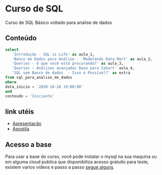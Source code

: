 # Curso de SQL
Curso de SQL Básico voltado para analise de dados

## Conteúdo
``` sql
select
   'Introdução - SQL is Life' as aula_1,
   'Banco de Dados para Análise -  Modelando Data Mart' as aula_2,
   'Queries - O que você está procurando?' as aula_3,
   'Queries - Análises avançadas Base para Cohort' aula_4,
   'SQL sem Banco de dados  - Isso é Possível?' as extra
from sql_para_analise_de_dados
where 
data_inicio = '2020-10-26 19:00:00' 
and 
conteudo = 'Iniciante'
```

## link utéis

- [Apresentação](https://docs.google.com/presentation/d/e/2PACX-1vSf3P4KsMbOkBKUDn-j0gy2pm7TM413wb1jRpOGo561_NUQ8xxgcV1vThAClOCqrzntfLNeiaSyt7L0/pub?start=false&loop=false&delayms=3000)
- [Apostila](https://docs.google.com/document/d/e/2PACX-1vTffZpfpm-1NqDnqqRSQNe9fsg9VyUBGN9Jv5m847dg_Izr6_39tNjUEBNO0cQm56RJonN1YoWV-YIf/pub)

## Acesso a base
Para usar a base do curso, você pode instalar o mysql na sua maquina ou em alguma cloud publica que disponibiliza acesso gratuito para teste, existem varios videos e passo a passo
 [segue alguns](https://www.google.com/search?q=como+instalar+mysql+no+windows&rlz=1C5CHFA_enBR897BR897&oq=instalar+mysql+no+com&aqs=chrome.1.69i57j0i22i30l7.15522j0j4&sourceid=chrome&ie=UTF-8).
